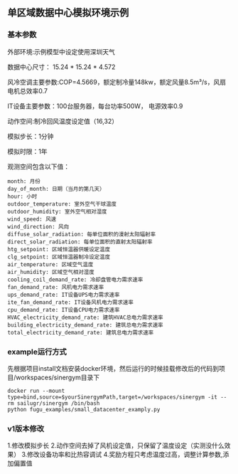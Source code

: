 ## 单区域数据中心模拟环境示例
 
### 基本参数

外部环境:示例模型中设定使用深圳天气 

数据中心尺寸： 15.24 * 15.24 * 4.572 

风冷空调主要参数:COP=4.5669，额定制冷量148kw，额定风量8.5m³/s，风扇电机总效率0.7 

IT设备主要参数：100台服务器，每台功率500W， 电源效率0.9

动作空间:制冷回风温度设定值（16,32）

模拟步长：1分钟

模拟时限：1年

观测空间包含以下值：

    month: 月份
    day_of_month: 日期（当月的第几天）
    hour: 小时
    outdoor_temperature: 室外空气干球温度
    outdoor_humidity: 室外空气相对湿度
    wind_speed: 风速
    wind_direction: 风向
    diffuse_solar_radiation: 每单位面积的漫射太阳辐射率
    direct_solar_radiation: 每单位面积的直射太阳辐射率
    htg_setpoint: 区域恒温器供暖设定温度  
    clg_setpoint: 区域恒温器制冷设定温度
    air_temperature: 区域空气温度
    air_humidity: 区域空气相对湿度
    cooling_coil_demand_rate: 冷却盘管电力需求速率
    fan_demand_rate: 风机电力需求速率
    ups_demand_rate: IT设备UPS电力需求速率
    ite_fan_demand_rate: IT设备风机电力需求速率
    cpu_demand_rate: IT设备CPU电力需求速率
    HVAC_electricity_demand_rate: 建筑HVAC总电力需求速率
    building_electricity_demand_rate: 建筑总电力需求速率
    total_electricity_demand_rate: 建筑总电力需求速率


### example运行方式
先根据项目install文档安装docker环境，然后运行的时候挂载修改后的代码到项目/workspaces/sinergym目录下
```
docker run --mount type=bind,source=$yourSinergymPath,target=/workspaces/sinergym -it --rm sailugr/sinergym /bin/bash
python fugu_examples/small_datacenter_examply.py
```

### v1版本修改
1.修改模拟步长
2.动作空间去掉了风机设定值，只保留了温度设定（实测没什么效果）
3.修改设备功率和比热容调试
4.奖励方程只考虑温度过高，调整计算参数,添加偏置值